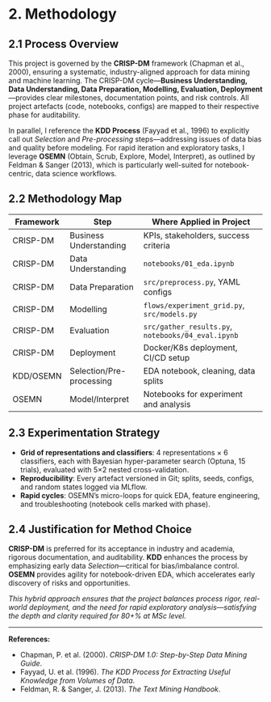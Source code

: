 # 2. Methodology

## 2.1 Process Overview

This project is governed by the **CRISP-DM** framework (Chapman et al., 2000), ensuring a systematic, industry-aligned approach for data mining and machine learning. The CRISP-DM cycle—**Business Understanding, Data Understanding, Data Preparation, Modelling, Evaluation, Deployment**—provides clear milestones, documentation points, and risk controls. All project artefacts (code, notebooks, configs) are mapped to their respective phase for auditability.

In parallel, I reference the **KDD Process** (Fayyad et al., 1996) to explicitly call out *Selection* and *Pre-processing* steps—addressing issues of data bias and quality before modeling. For rapid iteration and exploratory tasks, I leverage **OSEMN** (Obtain, Scrub, Explore, Model, Interpret), as outlined by Feldman & Sanger (2013), which is particularly well-suited for notebook-centric, data science workflows.

## 2.2 Methodology Map

| Framework      | Step                    | Where Applied in Project                |
|----------------|-------------------------|-----------------------------------------|
| CRISP-DM       | Business Understanding  | KPIs, stakeholders, success criteria    |
| CRISP-DM       | Data Understanding      | `notebooks/01_eda.ipynb`                |
| CRISP-DM       | Data Preparation        | `src/preprocess.py`, YAML configs       |
| CRISP-DM       | Modelling               | `flows/experiment_grid.py`, `src/models.py` |
| CRISP-DM       | Evaluation              | `src/gather_results.py`, `notebooks/04_eval.ipynb` |
| CRISP-DM       | Deployment              | Docker/K8s deployment, CI/CD setup      |
| KDD/OSEMN      | Selection/Pre-processing| EDA notebook, cleaning, data splits     |
| OSEMN          | Model/Interpret         | Notebooks for experiment and analysis   |

## 2.3 Experimentation Strategy

- **Grid of representations and classifiers**: 4 representations × 6 classifiers, each with Bayesian hyper-parameter search (Optuna, 15 trials), evaluated with 5×2 nested cross-validation.
- **Reproducibility**: Every artefact versioned in Git; splits, seeds, configs, and random states logged via MLflow.
- **Rapid cycles**: OSEMN’s micro-loops for quick EDA, feature engineering, and troubleshooting (notebook cells marked with phase).

## 2.4 Justification for Method Choice

**CRISP-DM** is preferred for its acceptance in industry and academia, rigorous documentation, and auditability. **KDD** enhances the process by emphasizing early data *Selection*—critical for bias/imbalance control. **OSEMN** provides agility for notebook-driven EDA, which accelerates early discovery of risks and opportunities.

*This hybrid approach ensures that the project balances process rigor, real-world deployment, and the need for rapid exploratory analysis—satisfying the depth and clarity required for 80+% at MSc level.*

---

**References:**
- Chapman, P. et al. (2000). *CRISP-DM 1.0: Step-by-Step Data Mining Guide*.
- Fayyad, U. et al. (1996). *The KDD Process for Extracting Useful Knowledge from Volumes of Data*.
- Feldman, R. & Sanger, J. (2013). *The Text Mining Handbook*.
